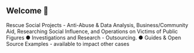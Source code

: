## Welcome 👋
Rescue Social Projects - Anti-Abuse & Data Analysis, Business/Community Aid, Researching Social Influence, and Operations on Victims of Public Figures
● Investigations and Research - Outsourcing.
● Guides & Open Source Examples - available to impact other cases
